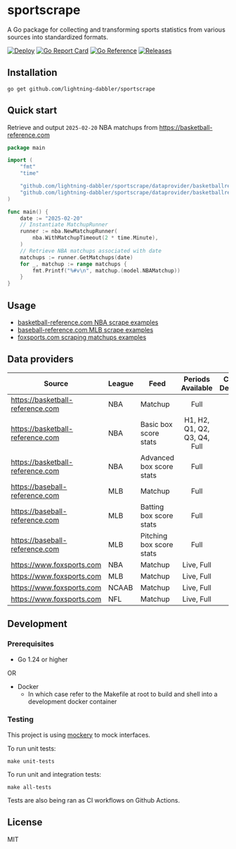 # sportscrape
A Go package for collecting and transforming sports statistics from various sources into standardized formats.

[![Deploy][sportscrape-ci-status]][sportscrape-ci]
[![Go Report Card][go-report-status]][go-report]
[![Go Reference][goref-sportscrape-status]][goref-sportscrape]
[![Releases][release-status]][releases]

## Installation
```console
go get github.com/lightning-dabbler/sportscrape
```

## Quick start
Retrieve and output `2025-02-20` NBA matchups from https://basketball-reference.com
```go
package main

import (
	"fmt"
	"time"

	"github.com/lightning-dabbler/sportscrape/dataprovider/basketballreference/nba"
	"github.com/lightning-dabbler/sportscrape/dataprovider/basketballreference/nba/model"
)

func main() {
	date := "2025-02-20"
	// Instantiate MatchupRunner
	runner := nba.NewMatchupRunner(
		nba.WithMatchupTimeout(2 * time.Minute),
	)
	// Retrieve NBA matchups associated with date
	matchups := runner.GetMatchups(date)
	for _, matchup := range matchups {
		fmt.Printf("%#v\n", matchup.(model.NBAMatchup))
	}
}
```

## Usage
- [basketball-reference.com NBA scrape examples](dataprovider/basketballreference/nba/example_test.go)
- [baseball-reference.com MLB scrape examples](dataprovider/baseballreference/mlb/example_test.go)
- [foxsports.com scraping matchups examples](dataprovider/foxsports/runner/example_matchup_test.go)

## Data providers

| Source                           | League | Feed                  | Periods Available       | Chromium Dependency |
|----------------------------------|--------|------------------------|:----------------------:|:----------------:|
| https://basketball-reference.com | NBA    | Matchup                | Full                   |☑️|
| https://basketball-reference.com | NBA    | Basic box score stats  | H1, H2, Q1, Q2, Q3, Q4, Full |☑️|
| https://basketball-reference.com | NBA    | Advanced box score stats| Full                  |☑️|
| https://baseball-reference.com   | MLB    | Matchup                | Full                   |☑️|
| https://baseball-reference.com   | MLB    | Batting box score stats| Full                   |☑️|
| https://baseball-reference.com   | MLB    | Pitching box score stats| Full                  |☑️|
| https://www.foxsports.com		   | NBA	| Matchup				 | Live, Full			  | |
| https://www.foxsports.com		   | MLB	| Matchup				 | Live, Full			  | |
| https://www.foxsports.com		   | NCAAB	| Matchup				 | Live, Full			  | |
| https://www.foxsports.com		   | NFL	| Matchup				 | Live, Full			  | |

## Development
### Prerequisites
- Go 1.24 or higher

OR

- Docker
    - In which case refer to the Makefile at root to build and shell into a development docker container

### Testing
This project is using [mockery](https://github.com/vektra/mockery) to mock interfaces.

To run unit tests:
```console
make unit-tests
```

To run unit and integration tests:
```console
make all-tests
```

Tests are also being ran as CI workflows on Github Actions.

## License
MIT

[sportscrape-ci]: https://github.com/lightning-dabbler/sportscrape/actions/workflows/deploy.yml (Deploy CI)
[sportscrape-ci-status]: https://github.com/lightning-dabbler/sportscrape/actions/workflows/deploy.yml/badge.svg (Deploy CI)
[goref-sportscrape]: https://pkg.go.dev/github.com/lightning-dabbler/sportscrape
[goref-sportscrape-status]: https://pkg.go.dev/badge/github.com/lightning-dabbler/sportscrape.svg
[release-status]: https://img.shields.io/github/v/release/lightning-dabbler/sportscrape?display_name=tag&sort=semver (Latest Release)
[releases]: https://github.com/lightning-dabbler/sportscrape/releases (Releases)
[go-report]: https://goreportcard.com/report/github.com/lightning-dabbler/sportscrape (Go report)
[go-report-status]: https://goreportcard.com/badge/github.com/lightning-dabbler/sportscrape (Go report Badge)
